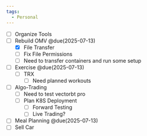 ```yaml
---
tags:
  - Personal
---
```

- [ ] Organize Tools
- [ ] Rebuild OMV @due(2025-07-13)
	- [x] File Transfer
	- [ ] Fix File Permissions
	- [ ] Need to transfer containers and run some setup
- [ ] Exercise @due(2025-07-13)
	- [ ] TRX
		- [ ] Need planned workouts
- [ ] Algo-Trading
	- [ ] Need to test vectorbt pro
	- [ ] Plan K8S Deployment
		- [ ] Forward Testing
		- [ ] Live Trading?
- [ ] Meal Planning @due(2025-07-13)
- [ ] Sell Car